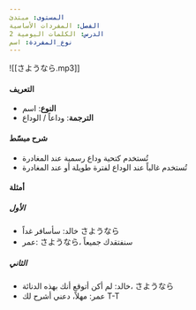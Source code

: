 ```yaml
---
المستوى: مبتدئ
الفصل: المفردات الأساسية
الدرس: الكلمات اليومية 2
نوع_المفردة: اسم
---
```


![[さようなら.mp3]]

#### التعريف

- **النوع**: اسم
- **الترجمة**: وداعاً / الوداع

#### شرح مبسّط

- تُستخدم كتحية وداع رسمية عند المغادرة
- تُستخدم غالباً عند الوداع لفترة طويلة أو عند المغادرة

#### أمثلة

##### الأول

- خالد: سأسافر غداً さようなら
- عمر: さようなら، سنفتقدك جميعاً

##### الثاني

- خالد: لم أكن أتوقع أنك بهذه الدنائة، さようなら
- عمر: مهلاً، دعني أشرح لك T-T
